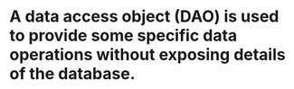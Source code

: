 # A data access object (DAO) is used to provide some specific data operations without exposing details of the database.